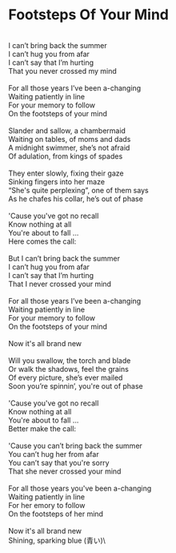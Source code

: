 # Footsteps Of Your Mind
\
I can’t bring back the summer\
I can’t hug you from afar\
I can’t say that I’m hurting\
That you never crossed my mind\
\
For all those years I’ve been a-changing\
Waiting patiently in line\
For your memory to follow\
On the footsteps of your mind\
\
Slander and sallow, a chambermaid\
Waiting on tables, of moms and dads\
A midnight swimmer, she’s not afraid\
Of adulation, from kings of spades\
\
They enter slowly, fixing their gaze\
Sinking fingers into her maze\
“She's quite perplexing”, one of them says\
As he chafes his collar, he’s out of phase\
\
'Cause you've got no recall\
Know nothing at all\
You're about to fall ...\
Here comes the call:\
\
But I can’t bring back the summer\
I can’t hug you from afar\
I can’t say that I’m hurting\
That I never crossed your mind\
\
For all those years I’ve been a-changing\
Waiting patiently in line\
For your memory to follow\
On the footsteps of your mind\
\
Now it's all brand new\
\
Will you swallow, the torch and blade\
Or walk the shadows, feel the grains\
Of every picture, she’s ever mailed\
Soon you’re spinnin’, you're out of phase\
\
'Cause you've got no recall\
Know nothing at all\
You're about to fall ...\
Better make the call:\
\
'Cause you can’t bring back the summer\
You can’t hug her from afar\
You can’t say that you're sorry\
That she never crossed your mind\
\
For all those years you've been a-changing\
Waiting patiently in line\
For her emory to follow\
On the footsteps of her mind\
\
Now it's all brand new\
Shining, sparking blue (青い)\

